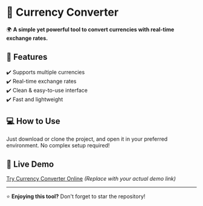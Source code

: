 # 💱 Currency Converter  

🌍 **A simple yet powerful tool to convert currencies with real-time exchange rates.**  

## 🚀 Features  
✔️ Supports multiple currencies  
✔️ Real-time exchange rates  
✔️ Clean & easy-to-use interface  
✔️ Fast and lightweight  

## 💻 How to Use  
Just download or clone the project, and open it in your preferred environment. No complex setup required!  

## 🔗 Live Demo  
[Try Currency Converter Online](#) *(Replace with your actual demo link)*  

---
⭐ **Enjoying this tool?** Don't forget to star the repository!  
